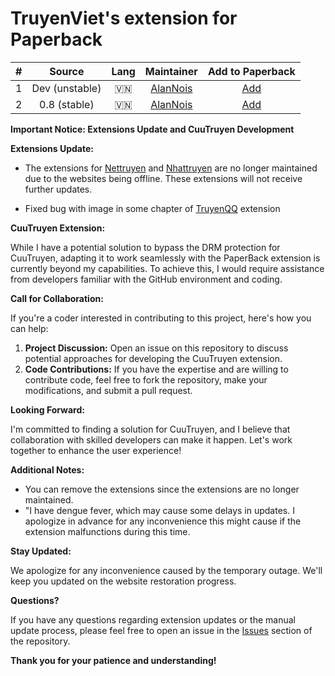 # TruyenViet's extension for Paperback

|  #  |     Source     | Lang |               Maintainer                |                   Add to Paperback                   |
| :-: | :------------: | :--: | :-------------------------------------: | :--------------------------------------------------: |
|  1  | Dev (unstable) |  🇻🇳  | [AlanNois](https://github.com/AlanNois) | [Add](https://alannois.github.io/TruyenViet-0.8/dev) |
|  2  |  0.8 (stable)  |  🇻🇳  | [AlanNois](https://github.com/AlanNois) | [Add](https://alannois.github.io/TruyenViet-0.8/0.8) |

**Important Notice: Extensions Update and CuuTruyen Development**

**Extensions Update:**

- The extensions for [Nettruyen](https://www.nettruyenvv.com/) and [Nhattruyen](https://nhattruyenss.com/) are no longer maintained due to the websites being offline. These extensions will not receive further updates.

- Fixed bug with image in some chapter of [TruyenQQ](https://truyenqqviet.com/) extension

**CuuTruyen Extension:**

While I have a potential solution to bypass the DRM protection for CuuTruyen, adapting it to work seamlessly with the PaperBack extension is currently beyond my capabilities. To achieve this, I would require assistance from developers familiar with the GitHub environment and coding.

**Call for Collaboration:**

If you're a coder interested in contributing to this project, here's how you can help:

1. **Project Discussion:** Open an issue on this repository to discuss potential approaches for developing the CuuTruyen extension.
2. **Code Contributions:** If you have the expertise and are willing to contribute code, feel free to fork the repository, make your modifications, and submit a pull request.

**Looking Forward:**

I'm committed to finding a solution for CuuTruyen, and I believe that collaboration with skilled developers can make it happen. Let's work together to enhance the user experience!

**Additional Notes:**

- You can remove the extensions since the extensions are no longer maintained.
- "I have dengue fever, which may cause some delays in updates. I apologize in advance for any inconvenience this might cause if the extension malfunctions during this time.

**Stay Updated:**

We apologize for any inconvenience caused by the temporary outage. We'll keep you updated on the website restoration progress.

**Questions?**

If you have any questions regarding extension updates or the manual update process, please feel free to open an issue in the [Issues](../../issues) section of the repository.

**Thank you for your patience and understanding!**
